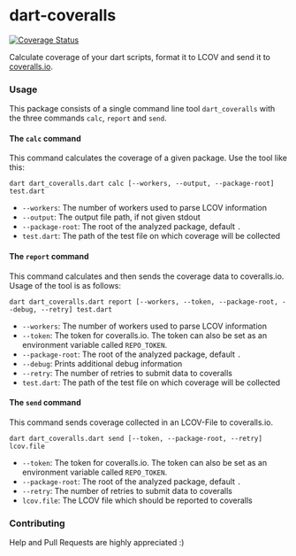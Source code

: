 dart-coveralls
==============
[![Coverage Status](https://coveralls.io/repos/Adracus/dart-coveralls/badge.png)](https://coveralls.io/r/Adracus/dart-coveralls)

Calculate coverage of your dart scripts, format it to LCOV and send it to
[coveralls.io](https://coveralls.io/).

### Usage
This package consists of a single command line tool `dart_coveralls` with
the three commands `calc`, `report` and `send`.

#### The `calc` command
This command calculates the coverage of a given package. Use the tool like this:

```
dart dart_coveralls.dart calc [--workers, --output, --package-root] test.dart
```

* `--workers`: The number of workers used to parse LCOV information
* `--output`: The output file path, if not given stdout
* `--package-root`: The root of the analyzed package, default `.`
* `test.dart`: The path of the test file on which coverage will be collected

#### The `report` command
This command calculates and then sends the coverage data to coveralls.io. Usage
of the tool is as follows:

```
dart dart_coveralls.dart report [--workers, --token, --package-root, --debug, --retry] test.dart
```

* `--workers`: The number of workers used to parse LCOV information
* `--token`: The token for coveralls.io. The token can also be set as an
  environment variable called `REPO_TOKEN`.
* `--package-root`: The root of the analyzed package, default `.`
* `--debug`: Prints additional debug information
* `--retry`: The number of retries to submit data to coveralls
* `test.dart`: The path of the test file on which coverage will be collected

#### The `send` command
This command sends coverage collected in an LCOV-File to coveralls.io.

```
dart dart_coveralls.dart send [--token, --package-root, --retry] lcov.file
```

* `--token`: The token for coveralls.io. The token can also be set as an
  environment variable called `REPO_TOKEN`.
* `--package-root`: The root of the analyzed package, default `.`
* `--retry`: The number of retries to submit data to coveralls
* `lcov.file`: The LCOV file which should be reported to coveralls

### Contributing

Help and Pull Requests are highly appreciated :)
